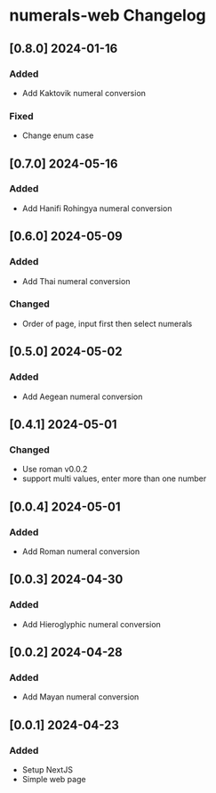# numerals-web Changelog

<!-- https://keepachangelog.com/en/1.0.0/ -->

## [0.8.0] 2024-01-16
### Added
- Add Kaktovik numeral conversion

### Fixed
- Change enum case

## [0.7.0] 2024-05-16
### Added
- Add Hanifi Rohingya numeral conversion

## [0.6.0] 2024-05-09
### Added
- Add Thai numeral conversion
### Changed
- Order of page, input first then select numerals

## [0.5.0] 2024-05-02
### Added
- Add Aegean numeral conversion

## [0.4.1] 2024-05-01
### Changed
- Use roman v0.0.2
- support multi values, enter more than one number

## [0.0.4] 2024-05-01
### Added
- Add Roman numeral conversion

## [0.0.3] 2024-04-30
### Added
- Add Hieroglyphic numeral conversion

## [0.0.2] 2024-04-28
### Added
- Add Mayan numeral conversion

## [0.0.1] 2024-04-23
### Added
- Setup NextJS
- Simple web page
